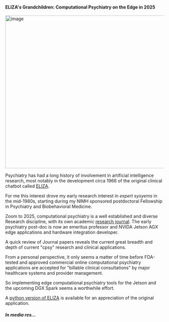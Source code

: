#### ELIZA's Grandchildren: Computational Psychiatry on the Edge in 2025

<img width="751" height="487" alt="image" src="https://github.com/user-attachments/assets/b8ed214e-4929-4e5d-9ab1-9514990c97bb" />



Psychiatry has had a long history of involvement in artificial intelligence research, most notably in the development circa 1966 of the original clinical chatbot called [ELIZA](https://en.m.wikipedia.org/wiki/ELIZA).

For me this interest drove my early research interest in *expert sysyems* in the mid-1980s, starting during my NIMH sponsored postdoctoral Fellowship in Psychiatry and Biobehavioral Medicine.

Zoom to 2025, computational psychiatry is a well established and diverse Research discipline, with its own academic [research journal](https://cpsyjournal.org). The early psychiatry post-doc is now an emeritus professor and NVIDA Jetson AGX edge applications and hardware integration developer.

A quick review of Journal papers reveals the current great breadth and depth of current "cpsy" research and clinical applications. 

From a personal perspective, it only seems a matter of time before FDA-tested and approved commercial online computational psychiatry applications are accepted for "billable clinical consultations" by major healthcare systems and provider management.

So implementing edge computational psychiatry tools for the Jetson and the upcoming DGX Spark seems a worthwhile effort.

A [python version of ELIZA](https://github.com/wadetb/eliza) is available for an appreciation of the original application.


##### In media res...
